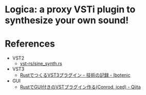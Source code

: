 # Logica: a proxy VSTi plugin to synthesize your own sound!

# References

- VST2
  - [vst-rs/sine_synth.rs](https://github.com/RustAudio/vst-rs/blob/master/examples/sine_synth.rs)
- VST3
  - [RustでつくるVST3プラグイン - 技術の記録 - Ibotenic](https://t-sin.github.io/techblog/2021-12-04_vst3-plugin-in-rust.html)
- GUI
  - [RustでGUI付きのVSTプラグイン作る(Conrod, iced) - Qiita](https://qiita.com/hatoo@github/items/01d7b5266d4e8787785a)
